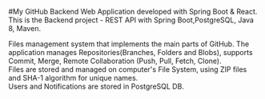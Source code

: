 #My GitHub Backend
Web Application developed with Spring Boot & React.  
This is the Backend project - REST API with Spring Boot,PostgreSQL, Java 8, Maven.

Files management system that implements the main parts of GitHub.
The application manages Repositories(Branches, Folders and Blobs), supports Commit, Merge, Remote Collaboration (Push, Pull, Fetch, Clone).  
Files are stored and managed on computer's File System, using ZIP files and SHA-1 algorithm for unique names.  
Users and Notifications are stored in PostgreSQL DB. 
